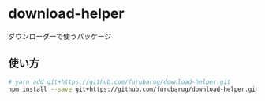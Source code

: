 # download-helper

ダウンローダーで使うパッケージ

## 使い方

```bash
# yarn add git+https://github.com/furubarug/download-helper.git
npm install --save git+https://github.com/furubarug/download-helper.git
```
